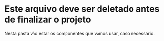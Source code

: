 # Este arquivo deve ser deletado antes de finalizar o projeto

Nesta pasta vão estar os componentes que vamos usar, caso necessário.